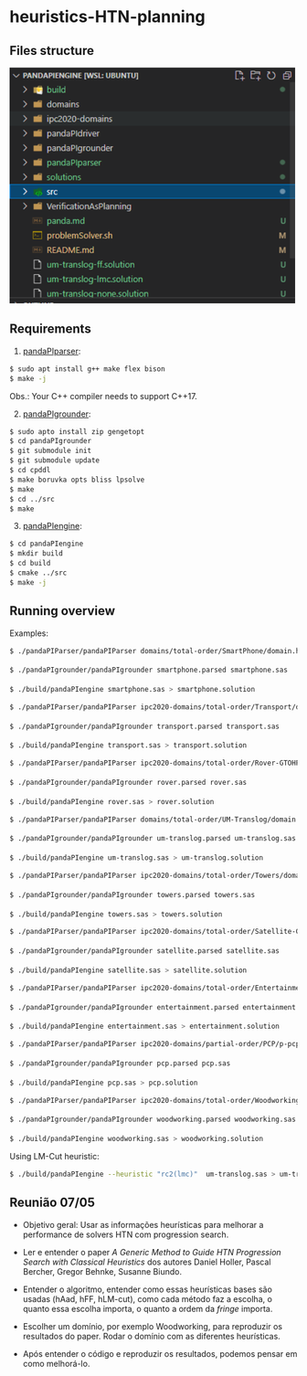 # heuristics-HTN-planning

## Files structure

<img src="panda.PNG" width="500">

## Requirements

1) [pandaPIparser](https://github.com/panda-planner-dev/pandaPIparser):
```bash
$ sudo apt install g++ make flex bison
$ make -j
```
Obs.: Your C++ compiler needs to support C++17.

2) [pandaPIgrounder](https://github.com/panda-planner-dev/pandaPIgrounder):
```bash
$ sudo apto install zip gengetopt 
$ cd pandaPIgrounder
$ git submodule init
$ git submodule update
$ cd cpddl
$ make boruvka opts bliss lpsolve
$ make
$ cd ../src
$ make
```

3) [pandaPIengine](https://github.com/panda-planner-dev/pandaPIengine):
```bash
$ cd pandaPIengine
$ mkdir build
$ cd build
$ cmake ../src
$ make -j
```

## Running overview

Examples:

```bash
$ ./pandaPIParser/pandaPIParser domains/total-order/SmartPhone/domain.hddl domains/total-order/SmartPhone/02-OrganizeMeeting_VerySmall.hddl smartphone.parsed 

$ ./pandaPIgrounder/pandaPIgrounder smartphone.parsed smartphone.sas

$ ./build/pandaPIengine smartphone.sas > smartphone.solution
```

```bash
$ ./pandaPIParser/pandaPIParser ipc2020-domains/total-order/Transport/domain.hddl ipc2020-domains/total-order/Transport/pfile01.hddl transport.parsed 

$ ./pandaPIgrounder/pandaPIgrounder transport.parsed transport.sas

$ ./build/pandaPIengine transport.sas > transport.solution
```

```bash
$ ./pandaPIParser/pandaPIParser ipc2020-domains/total-order/Rover-GTOHP/domain.hddl ipc2020-domains/total-order/Rover-GTOHP/p01.hddl rover.parsed 

$ ./pandaPIgrounder/pandaPIgrounder rover.parsed rover.sas

$ ./build/pandaPIengine rover.sas > rover.solution
```

```bash
$ ./pandaPIParser/pandaPIParser domains/total-order/UM-Translog/domain.hddl domains/total-order/UM-Translog/16-A-RegularTruck-4Locations.hddl um-translog.parsed

$ ./pandaPIgrounder/pandaPIgrounder um-translog.parsed um-translog.sas

$ ./build/pandaPIengine um-translog.sas > um-translog.solution
```



```bash
$ ./pandaPIParser/pandaPIParser ipc2020-domains/total-order/Towers/domain.hddl ipc2020-domains/total-order/Towers/pfile_01.hddl towers.parsed

$ ./pandaPIgrounder/pandaPIgrounder towers.parsed towers.sas

$ ./build/pandaPIengine towers.sas > towers.solution
```

```bash
$ ./pandaPIParser/pandaPIParser ipc2020-domains/total-order/Satellite-GTOHP/domain.hddl ipc2020-domains/total-order/Satellite-GTOHP/p01.hddl satellite.parsed

$ ./pandaPIgrounder/pandaPIgrounder satellite.parsed satellite.sas

$ ./build/pandaPIengine satellite.sas > satellite.solution
```

```bash
$ ./pandaPIParser/pandaPIParser ipc2020-domains/total-order/Entertainment/pfile01-domain.hddl ipc2020-domains/total-order/Entertainment/pfile01.hddl entertainment.parsed

$ ./pandaPIgrounder/pandaPIgrounder entertainment.parsed entertainment.sas

$ ./build/pandaPIengine entertainment.sas > entertainment.solution
```

```bash
$ ./pandaPIParser/pandaPIParser ipc2020-domains/partial-order/PCP/p-pcp01-domain.hddl ipc2020-domains/partial-order/PCP/p-pcp01.hddl pcp.parsed

$ ./pandaPIgrounder/pandaPIgrounder pcp.parsed pcp.sas

$ ./build/pandaPIengine pcp.sas > pcp.solution
```

```bash
$ ./pandaPIParser/pandaPIParser ipc2020-domains/total-order/Woodworking/domain.hddl ipc2020-domains/total-order/Woodworking/01--p01-complete.hddl woodworking.parsed

$ ./pandaPIgrounder/pandaPIgrounder woodworking.parsed woodworking.sas

$ ./build/pandaPIengine woodworking.sas > woodworking.solution
```

Using LM-Cut heuristic:
```bash
$ ./build/pandaPIengine --heuristic "rc2(lmc)"  um-translog.sas > um-translog.solution
```






## Reunião 07/05

- Objetivo geral:
Usar as informações heurísticas para melhorar a performance de solvers HTN com progression search.

- Ler e entender o paper *A Generic Method to Guide HTN Progression Search with Classical Heuristics* dos autores Daniel Holler, Pascal Bercher, Gregor Behnke, Susanne Biundo.

- Entender o algoritmo, entender como essas heurísticas bases são usadas (hAad, hFF, hLM-cut), como cada método faz a escolha, o quanto essa escolha importa, o quanto a ordem da *fringe* importa.

- Escolher um domínio, por exemplo Woodworking, para reproduzir os resultados do paper. Rodar o domínio com as diferentes heurísticas.

- Após entender o código e reproduzir os resultados, podemos pensar em como melhorá-lo.
